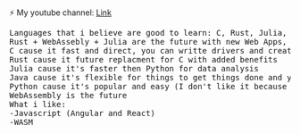 ⚡ My youtube channel: <a href="https://www.youtube.com/watch?v=dQw4w9WgXcQ">Link</a>
<pre>Languages that i believe are good to learn: C, Rust, Julia, Java, Python and maybe Q# for future
Rust + WebAssebly + Julia are the future with new Web Apps, of course with javascript :)
C cause it fast and direct, you can writte drivers and create whatever you want
Rust cause it future replacment for C with added benefits
Julia cause it's faster then Python for data analysis
Java cause it's flexible for things to get things done and your not bound to Windows
Python cause it's popular and easy (I don't like it because of indentions and speed, try Cython for speed)
WebAssembly is the future
What i like:
-Javascript (Angular and React)
-WASM
</pre>
